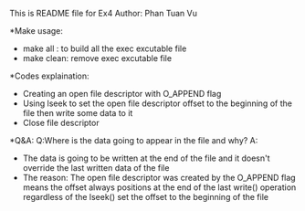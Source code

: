 This is README file for Ex4
Author: Phan Tuan Vu

*Make usage:
- make all : to build all the exec excutable file
- make clean: remove exec excutable file

*Codes explaination:
- Creating an open file descriptor with O_APPEND flag 
- Using lseek to set the open file descriptor 
  offset to the beginning of the file then write some data to it
- Close file descriptor 

*Q&A:
Q:Where is the data going to appear in the file and why?
A:
- The data is going to be written at the end of the file and 
it doesn't override the last written data of the file
- The reason:
    The open file descriptor was created by the O_APPEND flag means the 
    offset always positions at the end of the last write() operation 
    regardless of the lseek() set the offset to the beginning 
    of the file
